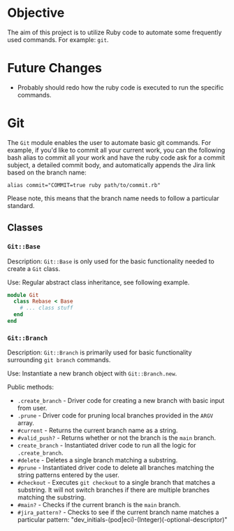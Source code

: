 # Objective
The aim of this project is to utilize Ruby code to automate some frequently used commands. For example: `git`.

# Future Changes
- Probably should redo how the ruby code is executed to run the specific commands.

# Git
The `Git` module enables the user to automate basic git commands. For example, if you'd like to commit all your current work, you can the following bash alias to commit all your work and have the ruby code ask for a commit subject, a detailed commit body, and automatically appends the Jira link based on the branch name:
```shell
alias commit="COMMIT=true ruby path/to/commit.rb"
```
Please note, this means that the branch name needs to follow a particular standard.

## Classes

### `Git::Base`
Description: `Git::Base` is only used for the basic functionality needed to create a `Git` class.

Use: Regular abstract class inheritance, see following example.
```ruby
module Git
  class Rebase < Base
    # ... class stuff
  end
end
```

### `Git::Branch`
Description: `Git::Branch` is primarily used for basic functionality surrounding `git branch` commands.

Use: Instantiate a new branch object with `Git::Branch.new`.

Public methods:
- `.create_branch` - Driver code for creating a new branch with basic input from user.
- `.prune` - Driver code for pruning local branches provided in the `ARGV` array.
- `#current` - Returns the current branch name as a string.
- `#valid_push?` - Returns whether or not the branch is the `main` branch.
- `create_branch` - Instantiated driver code to run all the logic for `.create_branch`.
- `#delete` - Deletes a single branch matching a substring.
- `#prune` - Instantiated driver code to delete all branches matching the string patterns entered by the user.
- `#checkout` - Executes `git checkout` to a single branch that matches a substring. It will not switch branches if there are multiple branches matching the substring.
- `#main?` - Checks if the current branch is the `main` branch.
- `#jira_pattern?` - Checks to see if the current branch name matches a particular pattern: "dev_initials-(pod|eci)-(Integer)(-optional-descriptor)"

